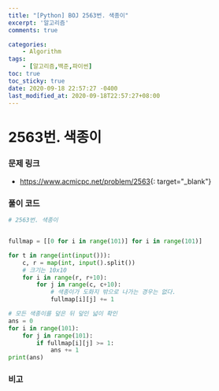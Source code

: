 ```yaml
---
title: "[Python] BOJ 2563번. 색종이"
excerpt: '알고리즘'
comments: true

categories:
    - Algorithm
tags:
    - [알고리즘,백준,파이썬]
toc: true
toc_sticky: true
date: 2020-09-18 22:57:27 -0400
last_modified_at: 2020-09-18T22:57:27+08:00
---
```


# 2563번. 색종이

### 문제 링크
- <https://www.acmicpc.net/problem/2563>{: target="\_blank"}

### 풀이 코드

```python
# 2563번. 색종이


fullmap = [[0 for i in range(101)] for i in range(101)]

for t in range(int(input())):
    c, r = map(int, input().split())
    # 크기는 10x10
    for i in range(r, r+10):
        for j in range(c, c+10):
            # 색종이가 도화지 밖으로 나가는 경우는 없다.
            fullmap[i][j] += 1

# 모든 색종이를 덮은 뒤 덮인 넓이 확인
ans = 0
for i in range(101):
    for j in range(101):
        if fullmap[i][j] >= 1:
            ans += 1
print(ans)
```

### 비고